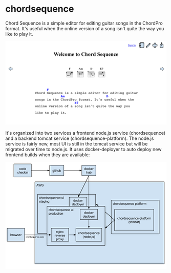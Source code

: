# chordsequence

Chord Sequence is a simple editor for editing guitar songs in the ChordPro format.  It's useful when the online version of a song isn't quite the way you like to play it.

![Alt text](/doc/main-page.png "Chord Sequence Main Page")


It's organized into two services a frontend node.js service (chordsequence) and a backend tomcat service (chordsequence-platform).  The node.js service is fairly new, most UI is still in the tomcat service but will be migrated over time to node.js.  It uses docker-deployer to auto deploy new frontend builds when they are available:

![Alt text](/doc/architecture.png "Chord Sequence Architecture")

